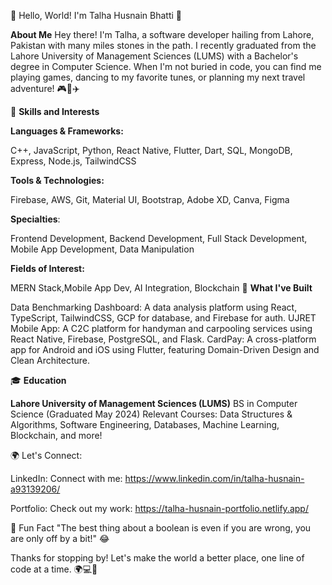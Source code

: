 👋 Hello, World! I'm Talha Husnain Bhatti 🌟


**About Me**
Hey there! I'm Talha, a software developer hailing from Lahore, Pakistan with many miles stones in the path. I recently graduated from the Lahore University of Management Sciences (LUMS) with a Bachelor's degree in Computer Science. When I'm not buried in code, you can find me playing games, dancing to my favorite tunes, or planning my next travel adventure! 🎮💃✈️


🌟 **Skills and Interests**


**Languages & Frameworks:**


C++, JavaScript, Python, React Native, Flutter, Dart, SQL, MongoDB, Express, Node.js, TailwindCSS


**Tools & Technologies:**

Firebase, AWS, Git, Material UI, Bootstrap, Adobe XD, Canva, Figma


**Specialties**:

Frontend Development, Backend Development, Full Stack Development, Mobile App Development, Data Manipulation


**Fields of Interest:**

MERN Stack,Mobile App Dev, AI Integration, Blockchain
🚀 **What I've Built**

Data Benchmarking Dashboard: A data analysis platform using React, TypeScript, TailwindCSS, GCP for database, and Firebase for auth.
UJRET Mobile App: A C2C platform for handyman and carpooling services using React Native, Firebase, PostgreSQL, and Flask.
CardPay: A cross-platform app for Android and iOS using Flutter, featuring Domain-Driven Design and Clean Architecture.


🎓 **Education**

**Lahore University of Management Sciences (LUMS)**
BS in Computer Science (Graduated May 2024)
Relevant Courses: Data Structures & Algorithms, Software Engineering, Databases, Machine Learning, Blockchain, and more!


🌍 Let's Connect:

LinkedIn: Connect with me: https://www.linkedin.com/in/talha-husnain-a93139206/

Portfolio: Check out my work:  https://talha-husnain-portfolio.netlify.app/


🦸 Fun Fact
"The best thing about a boolean is even if you are wrong, you are only off by a bit!" 😂



Thanks for stopping by! Let's make the world a better place, one line of code at a time. 🌍💻🚀

